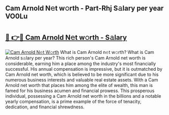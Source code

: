 ## Cam Arnold N𝚎t w𝚘rth - Part-Rhj S𝚊lary per year VO0Lu

# <h2><a href="http://gc02sqp.nevu.top/?p=Cam+Arnold">🔗 👉🔴 Cam Arnold N𝚎t w𝚘rth - S𝚊lary</a></h2>

[![Cam Arnold N𝚎t W𝚘rth](https://i.imgur.com/Oavwk0R.jpeg)](http://gc02sqp.nevu.top/?p=Cam+Arnold)
What is Cam Arnold n𝚎t w𝚘rth? What is Cam Arnold s𝚊lary per year?
This rich person's Cam Arnold net worth is considerable, earning him a place among the industry's most financially successful. His annual compensation is impressive, but it is outmatched by Cam Arnold net worth, which is believed to be more significant due to his numerous business interests and valuable real estate assets. With a Cam Arnold net worth that places him among the elite of wealth, this man is famed for his business acumen and financial prowess. This prosperous individual, possessing a Cam Arnold net worth in the billions and a notable yearly compensation, is a prime example of the force of tenacity, dedication, and financial shrewdness.
